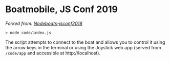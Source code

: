 # Boatmobile, JS Conf 2019
_Forked from: [Nodeboats-jsconf2018](https://github.com/nodebots/nodeboats-jsconf2018)_

```
> node code/index.js
```

The script attempts to connect to the boat and allows you to control it using the arrow keys in the terminal or using the Joystick web app (served from `/code/app` and accessible at http://localhost).
